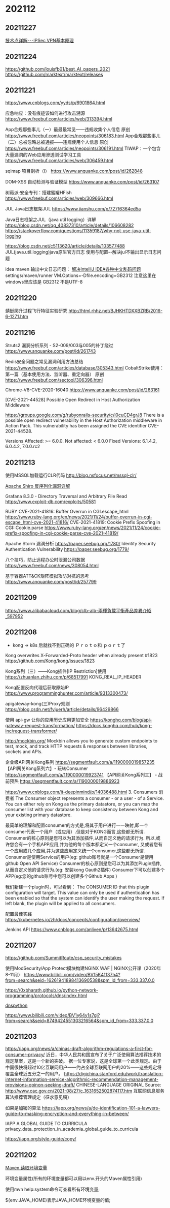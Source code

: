 # 202112
## 20211227

[技术点详解---IPSec VPN基本原理](http://www.h3c.com/cn/d_201005/675214_97665_0.htm)

## 20211224

https://github.com/louisfb01/best_AI_papers_2021
https://github.com/marktext/marktext/releases



## 20211221



https://www.cnblogs.com/yyds/p/6901864.html

应急响应：没有痕迹该如何进行攻击溯源
https://www.freebuf.com/articles/web/313394.html

App合规那些事儿（一）最最最常见——违规收集个人信息 原创
https://www.freebuf.com/articles/neopoints/306183.html
App合规那些事儿（二）总被忽略总被通报——违规使用个人信息 原创
https://www.freebuf.com/articles/neopoints/306191.html
TIWAP：一个包含大量漏洞的Web应用渗透测试学习工具
https://www.freebuf.com/articles/web/306459.html

sqlmap 项目剖析（I）
https://www.anquanke.com/post/id/262848

DOM-XSS 自动检测与验证模型
https://www.anquanke.com/post/id/263107

树莓派·安全专刊：搭建蜜罐HFish
https://www.freebuf.com/articles/web/309666.html



JUL
Java日志框架JUL
https://www.jianshu.com/p/727f6364ed5a

Java日志框架之JUL（java util logging）详解
https://blog.csdn.net/qq_40837310/article/details/106608282
https://stackoverflow.com/questions/11359187/why-not-use-java-util-logging

https://blog.csdn.net/c5113620/article/details/103577488
JUL(java.util.logging)java原生官方日志 使用与配置--解决jul不输出显示日志问题

idea maven 输出中文日志问题：
[解决IntelliJ IDEA各种中文乱码问题](https://blog.csdn.net/qq_41814324/article/details/111772889)
settings/maven/runner VM.Options=-Dfile.encoding=GB2312
注意这里在windows里应该是  GB2312 不是UTF-8

## 20211220

蜻蜓爬升过程飞行特征实验研究
http://html.rhhz.net/BJHKHTDXXBZRB/2016-6-1271.htm

## 20211216

Struts2 漏洞分析系列 - S2-009/003与005的补丁绕过
https://www.anquanke.com/post/id/261743

Redis安全问题之常见漏洞利用方法总结
https://www.freebuf.com/articles/database/305343.html
CobaltStrike使用：第一篇（基本使用方法、监听器、重定向器） 原创
https://www.freebuf.com/sectool/306396.html


Chrome-V8-CVE-2020-16040
https://www.anquanke.com/post/id/263161

[CVE-2021-44528] Possible Open Redirect in Host Authorization Middleware

https://groups.google.com/g/rubyonrails-security/c/i0cuCD4grJ8
There is a possible open redirect vulnerability in the Host Authorization
middleware in Action Pack. This vulnerability has been assigned the CVE
identifier CVE-2021-44528.

Versions Affected:  >= 6.0.0.
Not affected:       < 6.0.0
Fixed Versions:     6.1.4.2, 6.0.4.2, 7.0.0.rc2

## 20211213

使用MSSQL加载运行CLR代码
http://blog.nsfocus.net/mssql-clr/

[Apache Shiro 反序列化漏洞详解](https://paper.seebug.org/1782/)

Grafana 8.3.0 - Directory Traversal and Arbitrary File Read
https://www.exploit-db.com/exploits/50581

RUBY
CVE-2021-41816: Buffer Overrun in CGI.escape_html
https://www.ruby-lang.org/en/news/2021/11/24/buffer-overrun-in-cgi-escape_html-cve-2021-41816/
CVE-2021-41819: Cookie Prefix Spoofing in CGI::Cookie.parse
https://www.ruby-lang.org/en/news/2021/11/24/cookie-prefix-spoofing-in-cgi-cookie-parse-cve-2021-41819/

Apache Storm 漏洞分析
https://paper.seebug.org/1780/
Identity Security Authentication Vulnerability
https://paper.seebug.org/1779/

八个技巧，防止远程办公时泄漏公司数据
https://www.freebuf.com/news/308054.html

基于容器ATT&CK矩阵模拟攻防对抗的思考
https://www.anquanke.com/post/id/257799

## 20211209

https://www.alibabacloud.com/blog/clb-alb-兩種負載平衡產品差異介紹_597952

## 20211208

+ kong -> k8s 后就找不到正确的 Ｐｒｏｔｏ和 ｐｏｒｔ了

Kong overwrites X-Forwarded-Proto header when already present #1823
https://github.com/Kong/kong/issues/1823

Kong系列（三）——Kong插件[IP Restriction]使用
https://zhuanlan.zhihu.com/p/68517991
KONG_REAL_IP_HEADER

Kong配置反向代理后获取原始IP
https://www.programminghunter.com/article/9313300473/

apigateway-kong(三)Proxy规则
https://blog.csdn.net/fvjuerh/article/details/96429866

使用 api-gw 让你的应用历史应用更加安全
https://konghq.com/blog/api-gateway-request-transformation/
https://docs.konghq.com/hub/kong-inc/request-transformer/

http://mockbin.org/
Mockbin allows you to generate custom endpoints to test, mock, and track HTTP requests & responses between libraries, sockets and APIs.

企业级API网关Kong系列
https://segmentfault.com/a/1190000019857235
【API网关Kong系列六】- 玩转Consumer
https://segmentfault.com/a/1190000019923741
【API网关Kong系列三】 - 战前预热
https://segmentfault.com/a/1190000019886923

https://www.cnblogs.com/it-deepinmind/p/14036488.html
3. Consumers 消费者
The Consumer object represents a consumer - or a user - of a Service. 
You can either rely on Kong as the primary datastore, or you can map the consumer list with your database to keep consistency between Kong and your existing primary datastore.

最简单的理解和配置consumer的方式是,将其于用户进行一一映射,即一个consumer代表一个用户（或应用）.但是对于KONG而言,这些都无所谓. Consumer的核心原则是您可以为其添加插件,从而自定义他的请求行为. 所以,或许您会有一个手机APP应用,并为他的每个版本都定义一个consumer, 又或者您有一个应用或几个应用,并为这些应用定义统一个consumer,这些都无所谓.
Consumer是使用Service的用户(eg: github账号就是一个Consumer是使用github Open API Service)
Consumer的核心原则是您可以为其添加Plugin插件,从而自定义他的请求行为.(eg: 安装kong Oauth2插件)
Consumer下可以创建多个APP(eg:您的github账号中您可以创建多个Github Apps )

我们新建一个plugin时，可以看到：
The CONSUMER ID that this plugin configuration will target. 
This value can only be used if authentication has been enabled so that the system can identify the user making the request. 
If left blank, the plugin will be applied to all consumers.

配置最佳实践
https://kubernetes.io/zh/docs/concepts/configuration/overview/

Jenkins API
https://www.cnblogs.com/anliven/p/13642675.html

## 20211207

https://github.com/SummitRoute/csp_security_mistakes

使用ModSecurity/App Protect模块构建NGINX WAF | NGINX公开课（2020年8-11月）
https://www.bilibili.com/video/BV15K41137h4?from=search&seid=16261941898413690538&spm_id_from=333.337.0.0

https://0xbharath.github.io/python-network-programming/protocols/dns/index.html

[dnspython](https://www.tutorialspoint.com/python_network_programming/python_dns_look_up.htm)

https://www.bilibili.com/video/BV1y64y1s7gi?from=search&seid=8749424551303216564&spm_id_from=333.337.0.0

## 20211203

https://iapp.org/news/a/chinas-draft-algorithm-regulations-a-first-for-consumer-privacy/
近日，中华人民共和国宣布了关于广泛使用算法推荐技术的规定草案，这是一个新的突破。
据一位专家说，这是全球第一个此类规定。由于中国很快将超过10亿互联网用户——约占全球互联网用户的20%——这些规定将覆盖全球近五分之一的用户。
https://digichina.stanford.edu/work/translation-internet-information-service-algorithmic-recommendation-management-provisions-opinon-seeking-draft/
CHINESE-LANGUAGE ORIGINAL
Source: http://www.cac.gov.cn/2021-08/27/c_1631652502874117.htm
互联网信息服务算法推荐管理规定（征求意见稿）

如果是加密的算法
https://iapp.org/news/a/de-identification-101-a-lawyers-guide-to-masking-encryption-and-everything-in-between/

IAPP A GLOBAL GUIDE TO CURRICULA
privacy_data_protection_in_academia_global_guide_to_curricula

https://iapp.org/style-guide/copy/

## 20211202

[Maven 读取环境变量](https://blog.csdn.net/hongweigg/article/details/54091148)

环境变量属性(所有的环境变量都可以用以env.开头的Maven属性引用)

使用mvn help:system命令可查看所有环境变量;

${env.JAVA_HOME}表示JAVA_HOME环境变量的值;
